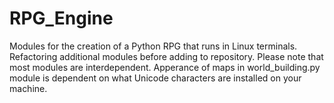 # RPG_Engine
Modules for the creation of a Python RPG that runs in Linux terminals. Refactoring additional modules before adding to repository. Please note that most modules are interdependent. Apperance of maps in world_building.py module is dependent on what Unicode characters are installed on your machine.

